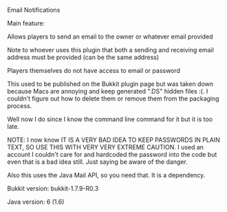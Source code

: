 Email Notifications

Main feature:

Allows players to send an email to the owner or whatever email provided

Note to whoever uses this plugin that both a sending and receiving email address must be provided (can be the same address)

Players themselves do not have access to email or password

This used to be published on the Bukkit plugin page but was taken down because Macs are annoying and keep generated ".DS" hidden files :(. I couldn't figure out how to delete them or remove them from the packaging process.

Well now I do since I know the command line command for it but it is too late.

NOTE: I now know IT IS A VERY BAD IDEA TO KEEP PASSWORDS IN PLAIN TEXT, SO USE THIS WITH VERY VERY EXTREME CAUTION. I used an account I couldn't care for and hardcoded the password into the code but even that is a bad idea still. Just saying be aware of the danger.

Also this uses the Java Mail API, so you need that. It is a dependency.

Bukkit version: bukkit-1.7.9-R0.3

Java version: 6 (1.6)
